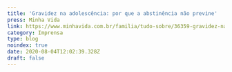 ```yaml
---
title: 'Gravidez na adolescência: por que a abstinência não previne'
press: Minha Vida
link: https://www.minhavida.com.br/familia/tudo-sobre/36359-gravidez-na-adolescencia
category: Imprensa
type: blog
noindex: true
date: 2020-08-04T12:02:39.328Z
draft: false
---
```

